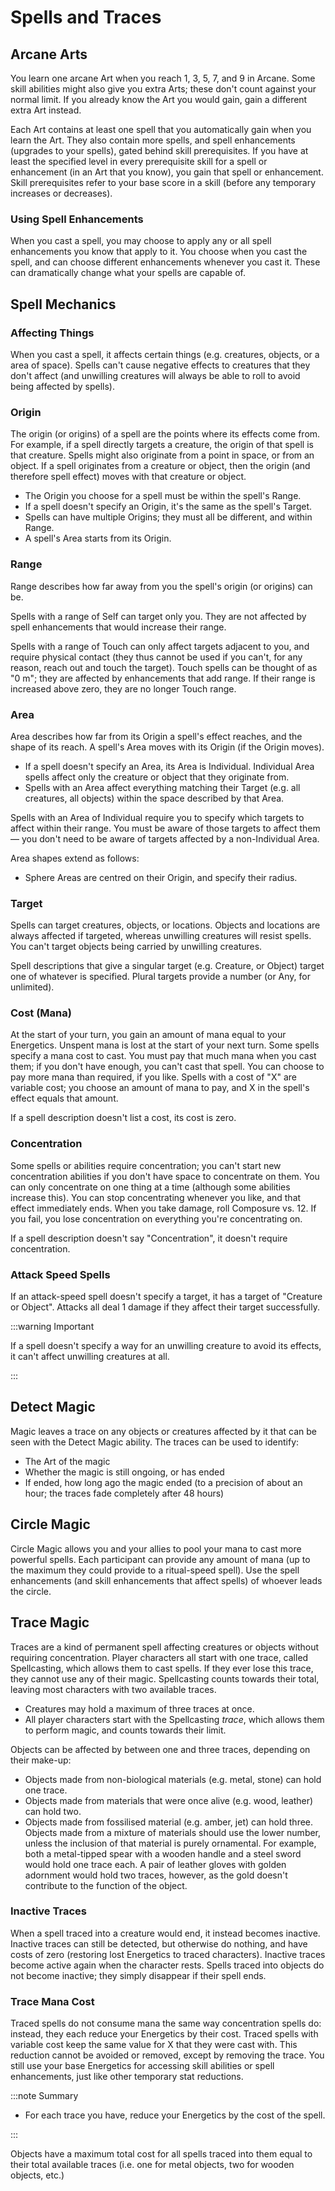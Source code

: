 # Spells and Traces

## Arcane Arts

You learn one arcane Art when you reach 1, 3, 5, 7, and 9 in Arcane. Some skill abilities might also give you extra Arts; these don't count against your normal limit. If you already know the Art you would gain, gain a different extra Art instead.

Each Art contains at least one spell that you automatically gain when you learn the Art. They also contain more spells, and spell enhancements (upgrades to your spells), gated behind skill prerequisites. If you have at least the specified level in every prerequisite skill for a spell or enhancement (in an Art that you know), you gain that spell or enhancement. Skill prerequisites refer to your base score in a skill (before any temporary increases or decreases).

### Using Spell Enhancements

When you cast a spell, you may choose to apply any or all spell enhancements you know that apply to it. You choose when you cast the spell, and can choose different enhancements whenever you cast it. These can dramatically change what your spells are capable of.

## Spell Mechanics

### Affecting Things

When you cast a spell, it affects certain things (e.g. creatures, objects, or a area of space). Spells can't cause negative effects to creatures that they don't affect (and unwilling creatures will always be able to roll to avoid being affected by spells).

### Origin

The origin (or origins) of a spell are the points where its effects come from. For example, if a spell directly targets a creature, the origin of that spell is that creature. Spells might also originate from a point in space, or from an object. If a spell originates from a creature or object, then the origin (and therefore spell effect) moves with that creature or object.

- The Origin you choose for a spell must be within the spell's Range.
- If a spell doesn't specify an Origin, it's the same as the spell's Target.
- Spells can have multiple Origins; they must all be different, and within Range.
- A spell's Area starts from its Origin.

### Range

Range describes how far away from you the spell's origin (or origins) can be.

Spells with a range of Self can target only you. They are not affected by spell enhancements that would increase their range.

Spells with a range of Touch can only affect targets adjacent to you, and require physical contact (they thus cannot be used if you can't, for any reason, reach out and touch the target). Touch spells can be thought of as "0 m"; they are affected by enhancements that add range. If their range is increased above zero, they are no longer Touch range.

### Area

Area describes how far from its Origin a spell's effect reaches, and the shape of its reach. A spell's Area moves with its Origin (if the Origin moves).

- If a spell doesn't specify an Area, its Area is Individual. Individual Area spells affect only the creature or object that they originate from.
- Spells with an Area affect everything matching their Target (e.g. all creatures, all objects) within the space described by that Area.

Spells with an Area of Individual require you to specify which targets to affect within their range. You must be aware of those targets to affect them — you don't need to be aware of targets affected by a non-Individual Area.

Area shapes extend as follows:

- Sphere Areas are centred on their Origin, and specify their radius.

### Target

Spells can target creatures, objects, or locations. Objects and locations are always affected if targeted, whereas unwilling creatures will resist spells. You can't target objects being carried by unwilling creatures.

Spell descriptions that give a singular target (e.g. Creature, or Object) target one of whatever is specified. Plural targets provide a number (or Any, for unlimited).

### Cost (Mana)

At the start of your turn, you gain an amount of mana equal to your Energetics. Unspent mana is lost at the start of your next turn.
Some spells specify a mana cost to cast. You must pay that much mana when you cast them; if you don't have enough, you can't cast that spell. You can choose to pay more mana than required, if you like.
Spells with a cost of "X" are variable cost; you choose an amount of mana to pay, and X in the spell's effect equals that amount.

If a spell description doesn't list a cost, its cost is zero.

### Concentration

Some spells or abilities require concentration; you can't start new concentration abilities if you don't have space to concentrate on them. You can only concentrate on one thing at a time (although some abilities increase this). You can stop concentrating whenever you like, and that effect immediately ends.
When you take damage, roll Composure vs. 12. If you fail, you lose concentration on everything you're concentrating on.

If a spell description doesn't say "Concentration", it doesn't require concentration.

### Attack Speed Spells

If an attack-speed spell doesn't specify a target, it has a target of "Creature or Object". Attacks all deal 1 damage if they affect their target successfully.

:::warning Important

If a spell doesn't specify a way for an unwilling creature to avoid its effects, it can't affect unwilling creatures at all.

:::

## Detect Magic

Magic leaves a trace on any objects or creatures affected by it that can be seen with the Detect Magic ability. The traces can be used to identify:

- The Art of the magic
- Whether the magic is still ongoing, or has ended
- If ended, how long ago the magic ended (to a precision of about an hour; the traces fade completely after 48 hours)

## Circle Magic

Circle Magic allows you and your allies to pool your mana to cast more powerful spells. Each participant can provide any amount of mana (up to the maximum they could provide to a ritual-speed spell). Use the spell enhancements (and skill enhancements that affect spells) of whoever leads the circle.

## Trace Magic

Traces are a kind of permanent spell affecting creatures or objects without requiring concentration.
Player characters all start with one trace, called Spellcasting, which allows them to cast spells. If they ever lose this trace, they cannot use any of their magic. Spellcasting counts towards their total, leaving most characters with two available traces.

- Creatures may hold a maximum of three traces at once.
- All player characters start with the Spellcasting _trace_, which allows them to perform magic, and counts towards their limit.

Objects can be affected by between one and three traces, depending on their make-up:

- Objects made from non-biological materials (e.g. metal, stone) can hold one trace.
- Objects made from materials that were once alive (e.g. wood, leather) can hold two.
- Objects made from fossilised material (e.g. amber, jet) can hold three.
  Objects made from a mixture of materials should use the lower number, unless the inclusion of that material is purely ornamental. For example, both a metal-tipped spear with a wooden handle and a steel sword would hold one trace each. A pair of leather gloves with golden adornment would hold two traces, however, as the gold doesn't contribute to the function of the object.

### Inactive Traces

When a spell traced into a creature would end, it instead becomes inactive. Inactive traces can still be detected, but otherwise do nothing, and have costs of zero (restoring lost Energetics to traced characters). Inactive traces become active again when the character rests.
Spells traced into objects do not become inactive; they simply disappear if their spell ends.

### Trace Mana Cost

Traced spells do not consume mana the same way concentration spells do: instead, they each reduce your Energetics by their cost. Traced spells with variable cost keep the same value for X that they were cast with. This reduction cannot be avoided or removed, except by removing the trace. You still use your base Energetics for accessing skill abilities or spell enhancements, just like other temporary stat reductions.

:::note Summary

- For each trace you have, reduce your Energetics by the cost of the spell.

:::

Objects have a maximum total cost for all spells traced into them equal to their total available traces (i.e. one for metal objects, two for wooden objects, etc.)
